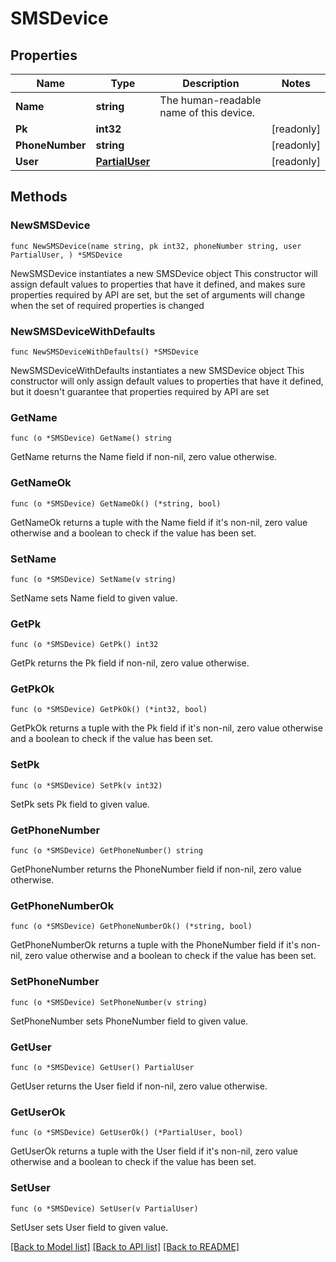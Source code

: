 # SMSDevice

## Properties

Name | Type | Description | Notes
------------ | ------------- | ------------- | -------------
**Name** | **string** | The human-readable name of this device. | 
**Pk** | **int32** |  | [readonly] 
**PhoneNumber** | **string** |  | [readonly] 
**User** | [**PartialUser**](PartialUser.md) |  | [readonly] 

## Methods

### NewSMSDevice

`func NewSMSDevice(name string, pk int32, phoneNumber string, user PartialUser, ) *SMSDevice`

NewSMSDevice instantiates a new SMSDevice object
This constructor will assign default values to properties that have it defined,
and makes sure properties required by API are set, but the set of arguments
will change when the set of required properties is changed

### NewSMSDeviceWithDefaults

`func NewSMSDeviceWithDefaults() *SMSDevice`

NewSMSDeviceWithDefaults instantiates a new SMSDevice object
This constructor will only assign default values to properties that have it defined,
but it doesn't guarantee that properties required by API are set

### GetName

`func (o *SMSDevice) GetName() string`

GetName returns the Name field if non-nil, zero value otherwise.

### GetNameOk

`func (o *SMSDevice) GetNameOk() (*string, bool)`

GetNameOk returns a tuple with the Name field if it's non-nil, zero value otherwise
and a boolean to check if the value has been set.

### SetName

`func (o *SMSDevice) SetName(v string)`

SetName sets Name field to given value.


### GetPk

`func (o *SMSDevice) GetPk() int32`

GetPk returns the Pk field if non-nil, zero value otherwise.

### GetPkOk

`func (o *SMSDevice) GetPkOk() (*int32, bool)`

GetPkOk returns a tuple with the Pk field if it's non-nil, zero value otherwise
and a boolean to check if the value has been set.

### SetPk

`func (o *SMSDevice) SetPk(v int32)`

SetPk sets Pk field to given value.


### GetPhoneNumber

`func (o *SMSDevice) GetPhoneNumber() string`

GetPhoneNumber returns the PhoneNumber field if non-nil, zero value otherwise.

### GetPhoneNumberOk

`func (o *SMSDevice) GetPhoneNumberOk() (*string, bool)`

GetPhoneNumberOk returns a tuple with the PhoneNumber field if it's non-nil, zero value otherwise
and a boolean to check if the value has been set.

### SetPhoneNumber

`func (o *SMSDevice) SetPhoneNumber(v string)`

SetPhoneNumber sets PhoneNumber field to given value.


### GetUser

`func (o *SMSDevice) GetUser() PartialUser`

GetUser returns the User field if non-nil, zero value otherwise.

### GetUserOk

`func (o *SMSDevice) GetUserOk() (*PartialUser, bool)`

GetUserOk returns a tuple with the User field if it's non-nil, zero value otherwise
and a boolean to check if the value has been set.

### SetUser

`func (o *SMSDevice) SetUser(v PartialUser)`

SetUser sets User field to given value.



[[Back to Model list]](../README.md#documentation-for-models) [[Back to API list]](../README.md#documentation-for-api-endpoints) [[Back to README]](../README.md)


